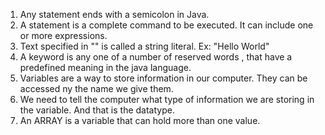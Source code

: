 1. Any statement ends with a semicolon in Java.
2. A statement is a complete command to be executed. It can include one or more expressions.
3. Text specified in "" is called a string literal. Ex: "Hello World"
4. A keyword is any one of a number of reserved words , that have a predefined meaning in the java language.
5. Variables are a way to store information in our computer. They can be accessed ny the name we give them. 
6. We need to tell the computer what type of information we are storing in the variable. And that is the datatype.
7. An ARRAY is a variable that can hold more than one value.